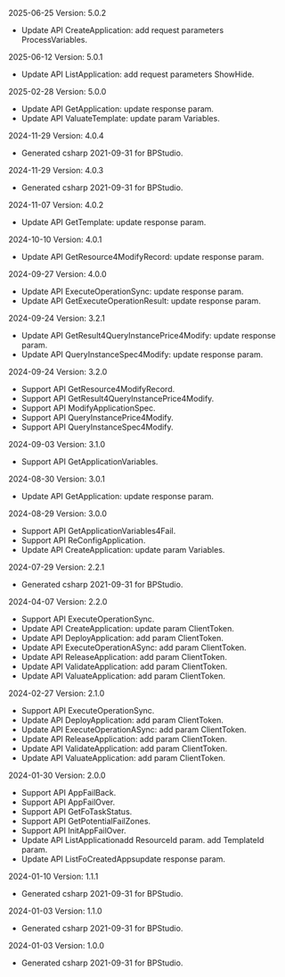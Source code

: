 2025-06-25 Version: 5.0.2
- Update API CreateApplication: add request parameters ProcessVariables.


2025-06-12 Version: 5.0.1
- Update API ListApplication: add request parameters ShowHide.


2025-02-28 Version: 5.0.0
- Update API GetApplication: update response param.
- Update API ValuateTemplate: update param Variables.


2024-11-29 Version: 4.0.4
- Generated csharp 2021-09-31 for BPStudio.

2024-11-29 Version: 4.0.3
- Generated csharp 2021-09-31 for BPStudio.

2024-11-07 Version: 4.0.2
- Update API GetTemplate: update response param.


2024-10-10 Version: 4.0.1
- Update API GetResource4ModifyRecord: update response param.


2024-09-27 Version: 4.0.0
- Update API ExecuteOperationSync: update response param.
- Update API GetExecuteOperationResult: update response param.


2024-09-24 Version: 3.2.1
- Update API GetResult4QueryInstancePrice4Modify: update response param.
- Update API QueryInstanceSpec4Modify: update response param.


2024-09-24 Version: 3.2.0
- Support API GetResource4ModifyRecord.
- Support API GetResult4QueryInstancePrice4Modify.
- Support API ModifyApplicationSpec.
- Support API QueryInstancePrice4Modify.
- Support API QueryInstanceSpec4Modify.


2024-09-03 Version: 3.1.0
- Support API GetApplicationVariables.


2024-08-30 Version: 3.0.1
- Update API GetApplication: update response param.


2024-08-29 Version: 3.0.0
- Support API GetApplicationVariables4Fail.
- Support API ReConfigApplication.
- Update API CreateApplication: update param Variables.


2024-07-29 Version: 2.2.1
- Generated csharp 2021-09-31 for BPStudio.

2024-04-07 Version: 2.2.0
- Support API ExecuteOperationSync.
- Update API CreateApplication: update param ClientToken.
- Update API DeployApplication: add param ClientToken.
- Update API ExecuteOperationASync: add param ClientToken.
- Update API ReleaseApplication: add param ClientToken.
- Update API ValidateApplication: add param ClientToken.
- Update API ValuateApplication: add param ClientToken.


2024-02-27 Version: 2.1.0
- Support API ExecuteOperationSync.
- Update API DeployApplication: add param ClientToken.
- Update API ExecuteOperationASync: add param ClientToken.
- Update API ReleaseApplication: add param ClientToken.
- Update API ValidateApplication: add param ClientToken.
- Update API ValuateApplication: add param ClientToken.


2024-01-30 Version: 2.0.0
- Support API AppFailBack.
- Support API AppFailOver.
- Support API GetFoTaskStatus.
- Support API GetPotentialFailZones.
- Support API InitAppFailOver.
- Update API ListApplicationadd ResourceId param.
add TemplateId param.
- Update API ListFoCreatedAppsupdate response param.


2024-01-10 Version: 1.1.1
- Generated csharp 2021-09-31 for BPStudio.

2024-01-03 Version: 1.1.0
- Generated csharp 2021-09-31 for BPStudio.

2024-01-03 Version: 1.0.0
- Generated csharp 2021-09-31 for BPStudio.


